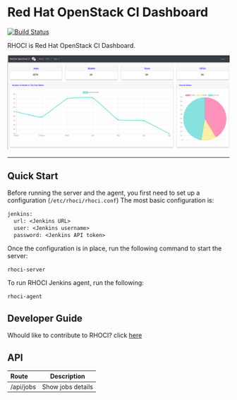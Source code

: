 # Red Hat OpenStack CI Dashboard

[![Build Status](https://travis-ci.org/bregman-arie/rhoci.svg?branch=master)](https://travis-ci.org/bregman-arie/rhoci)

RHOCI is Red Hat OpenStack CI Dashboard.

<div align="center"><img src="./images/rhoci_dashboard.png"></div><hr/>

## Quick Start

Before running the server and the agent, you first need to set up a configuration (`/etc/rhoci/rhoci.conf`)
The most basic configuration is:

    jenkins:
      url: <Jenkins URL>
      user: <Jenkins username>
      password: <Jenkins API token>

Once the configuration is in place, run the following command to start the server:

    rhoci-server

To run RHOCI Jenkins agent, run the following:

    rhoci-agent

## Developer Guide

Whould like to contribute to RHOCI? click [here](docs/developer.md)


## API


Route | Description
:------|:------:
/api/jobs | Show jobs details
